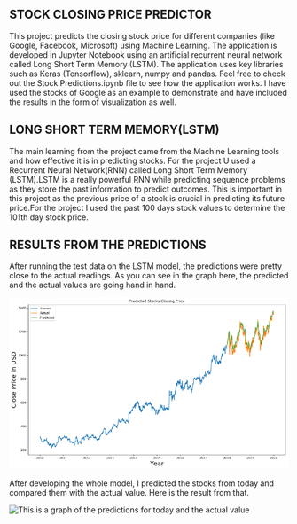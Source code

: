 <h2>STOCK CLOSING PRICE PREDICTOR</h2>
This project predicts the closing stock price for different companies (like Google, Facebook, Microsoft) using Machine Learning. The application is developed in Jupyter Notebook using an artificial recurrent neural network called Long Short Term Memory (LSTM). The application uses key libraries such as Keras (Tensorflow), sklearn, numpy and pandas. Feel free to check out the Stock Predictions.ipynb file to see how the application works. I have used the stocks of Google as an example to demonstrate and have included the results in the form of visualization as well.

<h2>LONG SHORT TERM MEMORY(LSTM)</h2>
The main learning from the project came from the Machine Learning tools and how effective it is in predicting stocks. For the project U used a Recurrent Neural Network(RNN) called Long Short Term Memory (LSTM).LSTM is a really powerful RNN while predicting sequence problems as they store the past information to predict outcomes. This is important in this project as the previous price of a stock is crucial in predicting its future price.For the project I used the past 100 days stock values to determine the 101th day stock price.

<h2>RESULTS FROM THE PREDICTIONS</h2>
After running the test data on the LSTM model, the predictions were pretty close to the actual readings. As you can see in the graph here, the predicted and the actual values are going hand in hand.

![This is a graph of the predictions made on the test data](https://github.com/prabhnoorsinghchawla/Stocks-Prediction/blob/master/graph.png)

After developing the whole model, I predicted the stocks from today and compared them with the actual value. Here is the result from that.

![This is a graph of the predictions for today and the actual value](https://github.com/prabhnoorsinghchawla/Stocks-Prediction/blob/master/present-day.png)